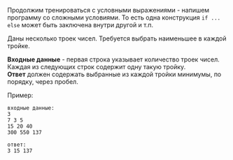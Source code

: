 Продолжим тренироваться с условными выражениями - напишем программу со сложными условиями. То есть одна
конструкция `if ... else` может быть заключена внутри другой и т.п.

Даны несколько троек чисел. Требуется выбрать наименьшее в каждой тройке.

**Входные данные** - первая строка указывает количество троек чисел.  
Каждая из следующих строк содержит одну такую тройку.  
**Ответ** должен содержать выбранные из каждой тройки минимумы, по порядку, через пробел.

Пример:

    входные данные:
    3
    7 3 5
    15 20 40
    300 550 137
    
    ответ:
    3 15 137

